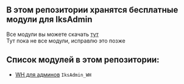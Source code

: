 ## В этом репозитории хранятся бесплатные модули для IksAdmin
Все модули вы можете скачать [тут](https://github.com/Iksix/IksAdmin_FreeModules/releases/latest) <br>
Тут пока не все модули, исправлю это позже

## Список модулей в этом репозитории:
- [WH для админов](https://github.com/Iksix/IksAdmin_FreeModules/blob/master/srcs/IksAdmin_WH/readme.md) `IksAdmin_WH`
